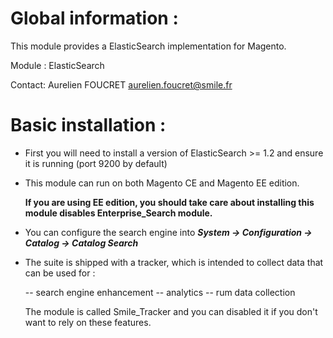 Global information :
====================

This module provides a ElasticSearch implementation for Magento.

Module : ElasticSearch

Contact: Aurelien FOUCRET <aurelien.foucret@smile.fr>


Basic installation :
====================

- First you will need to install a version of ElasticSearch >= 1.2 and ensure it is running (port 9200 by default)

- This module can run on both Magento CE and Magento EE edition. 

  **If you are using EE edition, you should take care about installing this module disables Enterprise_Search module.**

- You can configure the search engine into ***System -> Configuration -> Catalog -> Catalog Search***

- The suite is shipped with a tracker, which is intended to collect data that can be used for :

  -- search engine enhancement
  -- analytics
  -- rum data collection
  
  The module is called Smile_Tracker and you can disabled it if you don't want to rely on these features.